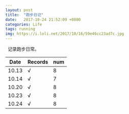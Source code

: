 ```yaml
---
layout: post
title:  "跑步日记"
date:   2017-10-24 21:52:09 +0800
categories: Life
tags: running
img: https://i.loli.net/2017/10/16/59e46cc23ad7c.jpg
---
```

 
记录跑步日常。  
  
  
| Date          | Records       |num    |
| ------------- |-------------  | ----- |
| 10.13         |    √             | 8     |
| 10.14         |    √             | 7     |
| 10.20         |    √             | 8     |
| 10.23         |    √             | 8     |
| 10.24         |    √             | 8     |
